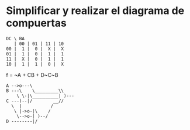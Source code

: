 # Simplificar y realizar el diagrama de compuertas

```
DC \ BA
   | 00 | 01 | 11 | 10
00 |  1 |  0 |  X |  X
01 |  1 |  0 |  1 |  1
11 |  X |  0 |  1 |  1
10 |  1 |  1 |  0 |  X
```

f = ~A + CB + D~C~B

```
A -->o---\
B ---\    \_________\\
    \ \-|\__________| )---
C ---)--|/        __//
  \  |           / 
   \ |->o-|\    /
    \-->o-| )--/
D --------|/
```

